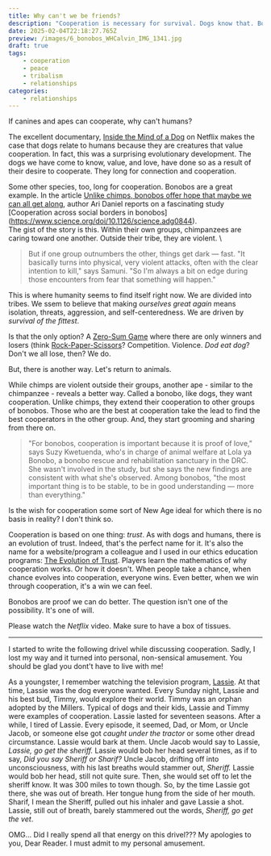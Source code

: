 ```yaml
---
title: Why can't we be friends?
description: "Cooperation is necessary for survival. Dogs know that. Bonobos know that. Why can't we figure it out. "
date: 2025-02-04T22:18:27.765Z
preview: /images/6_bonobos_WHCalvin_IMG_1341.jpg
draft: true
tags:
    - cooperation
    - peace
    - tribalism
    - relationships
categories:
    - relationships
---
```

If canines and apes can cooperate, why can't humans?

The excellent documentary, [Inside the Mind of a Dog](https://www.imdb.com/title/tt32907397/) on Netflix makes the case that dogs relate to humans because they are creatures that value cooperation. In fact, this was a surprising evolutionary development. The dogs we have come to know, value, and love, have done so as a result of their desire to cooperate. They long for connection and cooperation.

<!--more-->

Some other species, too, long for cooperation. Bonobos are a great example. In the article [Unlike chimps, bonobos offer hope that maybe we can all get along](https://www.npr.org/sections/goatsandsoda/2023/11/16/1213475929/unlike-chimps-bonobos-offer-hope-that-maybe-we-can-all-get-along), author Ari Daniel reports on a fascinating study [Cooperation across social borders in bonobos] (https://www.science.org/doi/10.1126/science.adg0844).
\
The gist of the story is this. Within their own groups, chimpanzees are caring toward one another. Outside their tribe, they are violent. \

> But if one group outnumbers the other, things get dark — fast.
> "It basically turns into physical, very violent attacks, often with the clear intention to kill," says Samuni. "So I'm always a bit on edge during those encounters from fear that something will happen."

This is where humanity seems to find itself right now. We are divided into tribes. We ssem to believe that making *ourselves great again* means isolation, threats, aggression, and self-centeredness. We are driven by *survival of the fittest*.

Is that the only option? A [Zero-Sum Game](https://en.wikipedia.org/wiki/Zero-sum_game) where there are only winners and losers (think [Rock-Paper-Scissors](https://cs.stanford.edu/people/eroberts/courses/soco/projects/1998-99/game-theory/zero.html)? Competition. Violence. *Dod eat dog*? Don't we all lose, then? We do. 

But, there is another way. Let's return to animals. 

While chimps are violent outside their groups, another ape - similar to the chimpanzee - reveals a better way. Called a bonobo, like dogs, they want cooperation. Unlike chimps, they extend their cooperation to other groups of bonobos. Those who are the best at cooperation take the lead to find the best cooperators in the other group. And, they start grooming and sharing from there on. 

> "For bonobos, cooperation is important because it is proof of love," says Suzy Kwetuenda, who's in charge of animal welfare at Lola ya Bonobo, a bonobo rescue and rehabilitation sanctuary in the DRC. She wasn't involved in the study, but she says the new findings are consistent with what she's observed. Among bonobos, "the most important thing is to be stable, to be in good understanding — more than everything."

Is the wish for cooperation some sort of New Age ideal for which there is no basis in reality? I don't think so. 

Cooperation is based on one thing: *trust*. As with dogs and humans, there is an evolution of trust. Indeed, that's the perfect name for it. It's also the name for a website/program a colleague and I used in our ethics education programs: [The Evolution of Trust](https://ncase.me/trust/). Players learn the mathematics of why cooperation works. Or how it doesn't. When people take a chance, when chance evolves into cooperation, everyone wins. Even better, when we win through cooperation, it's a win we can feel. 

Bonobos are proof we can do better. The question isn't one of the possibility. It's one of will. 

Please watch the *Netflix* video. Make sure to have a box of tissues. 

---

I started to write the following drivel while discussing cooperation. Sadly, I lost my way and it turned into personal, non-sensical amusement. You should be glad you dont't have to live with me!

As a youngster, I remember watching the television program, [Lassie](https://en.wikipedia.org/wiki/Lassie_(1954_TV_series)). At that time, Lassie was the dog everyone wanted. Every Sunday night, Lassie and his best bud, Timmy, would explore their world. Timmy was an orphan adopted by the Millers. Typical of dogs and their kids, Lassie and Timmy were examples of cooperation. Lassie lasted for seventeen seasons. After a while, I tired of Lassie. Every episode, it seemed, Dad, or Mom, or Uncle Jacob, or someone else got *caught under the tractor* or some other dread circumstance. Lassie would bark at them. Uncle Jacob would say to Lassie, *Lassie, go get the sheriff.* Lassie would bob her head several times, as if to say, *Did you say Sheriff or Sharif?* Uncle Jacob, drifting off into unconsciousness, with his last breaths would stammer out, *Sheriff.* Lassie would bob her head, still not quite sure. Then, she would set off to let the sheriff know. It was 300 miles to town though. So, by the time Lassie got there, she was out of breath. Her tongue hung from the side of her mouth. Sharif, I mean the Sheriff, pulled out his inhaler and gave Lassie a shot. Lassie, still out of breath, barely stammered out the words, *Sheriff, go get the vet*. 

OMG... Did I really spend all that energy on this drivel??? My apologies to you, Dear Reader. I must admit to my personal amusement. 


